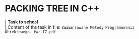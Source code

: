 # PACKING TREE IN C++
| **Task to school**  
| Content of the task in file: `Zaawansowane Metody Programowania Obiektowego- Pwr IZ.pdf`  
